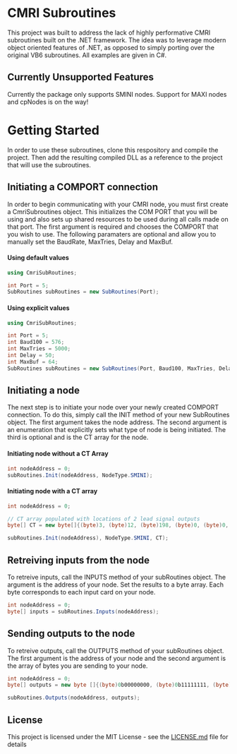 # CMRI Subroutines

This project was built to address the lack of highly performative CMRI subroutines built on the .NET framework. The idea was to leverage modern object oriented features of .NET, as opposed to simply porting over the original VB6 subroutines. All examples are given in C#.

## Currently Unsupported Features
Currently the package only supports SMINI nodes. Support for MAXI nodes and cpNodes is on the way!

# Getting Started

In order to use these subroutines, clone this respository and compile the project. Then add the resulting compiled DLL as a reference to the project that will use the subroutines.

## Initiating a COMPORT connection

In order to begin communicating with your CMRI node, you must first create a CmriSubroutines object. This initializes the COM PORT that you will be using and also sets up shared resources to be used during all calls made on that port. The first argument is required and chooses the COMPORT that you wish to use. The following paramaters are optional and allow you to manually set the BaudRate, MaxTries, Delay and MaxBuf. 

#### Using default values
```C#
using CmriSubRoutines;

int Port = 5;
SubRoutines subRoutines = new SubRoutines(Port);
```

#### Using explicit values
```C#
using CmriSubRoutines;

int Port = 5;
int Baud100 = 576;
int MaxTries = 5000;
int Delay = 50;
int MaxBuf = 64;
SubRoutines subRoutines = new SubRoutines(Port, Baud100, MaxTries, Delay, MaxBuf);
```

## Initiating a node

The next step is to initiate your node over your newly created COMPORT connection. To do this, simply call the INIT method of your new SubRoutines object. The first argument takes the node address. The second argument is an enumeration that explicitly sets what type of node is being initiated. The third is optional and is the CT array for the node.

#### Initiating node without a CT Array
```C#
int nodeAddress = 0;
subRoutines.Init(nodeAddress, NodeType.SMINI);
```

#### Initiating node with a CT array
```C#
int nodeAddress = 0;

// CT array populated with locations of 2 lead signal outputs
byte[] CT = new byte[]{(byte)3, (byte)12, (byte)198, (byte)0, (byte)0, (byte)0}; 

subRoutines.Init(nodeAddress), NodeType.SMINI, CT);
```

## Retreiving inputs from the node

To retreive inputs, call the INPUTS method of your subRoutines object. The argument is the address of your node. Set the results to a byte array. Each byte corresponds to each input card on your node.

```C#
int nodeAddress = 0;
byte[] inputs = subRoutines.Inputs(nodeAddress);
```

## Sending outputs to the node

To retreive outputs, call the OUTPUTS method of your subRoutines object. The first argument is the address of your node and the second argument is the array of bytes you are sending to your node.

```C#
int nodeAddress = 0;
byte[] outputs = new byte []{(byte)0b00000000, (byte)0b11111111, (byte)0b01010101};

subRoutines.Outputs(nodeAddress, outputs);
```

## License

This project is licensed under the MIT License - see the [LICENSE.md](LICENSE.md) file for details
